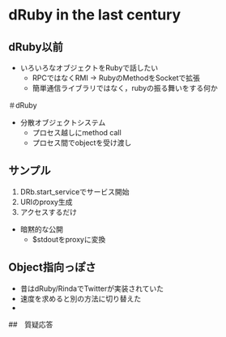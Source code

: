 # dRuby in the last century

## dRuby以前

* いろいろなオブジェクトをRubyで話したい
  *  RPCではなくRMI
    -> RubyのMethodをSocketで拡張
  * 簡単通信ライブラリではなく，rubyの振る舞いをする何か

＃dRuby

* 分散オブジェクトシステム
  * プロセス越しにmethod call
  * プロセス間でobjectを受け渡し

## サンプル

1. DRb.start_serviceでサービス開始
2. URIのproxy生成
3. アクセスするだけ

+ 暗黙的な公開
  + $stdoutをproxyに変換

## Object指向っぽさ

* 昔はdRuby/RindaでTwitterが実装されていた
* 速度を求めると別の方法に切り替えた
*

##　質疑応答
